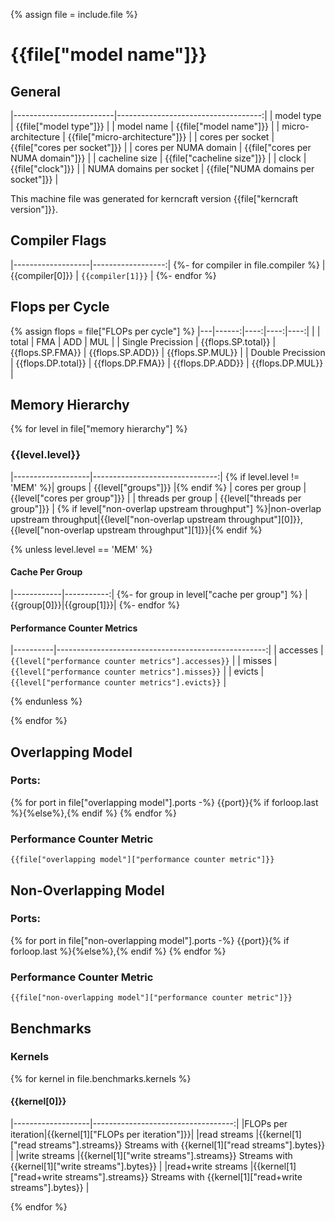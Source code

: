 
{% assign file = include.file %}
# {{file["model name"]}}

## General

|-------------------------|------------------------------------:|
| model type              | {{file["model type"]}}              |
| model name              | {{file["model name"]}}              |
| micro-architecture      | {{file["micro-architecture"]}}      |
| cores per socket        | {{file["cores per socket"]}}        |
| cores per NUMA domain   | {{file["cores per NUMA domain"]}}   |
| cacheline size          | {{file["cacheline size"]}}          |
| clock                   | {{file["clock"]}}                   |
| NUMA domains per socket | {{file["NUMA domains per socket"]}} |

This machine file was generated for kerncraft version {{file["kerncraft version"]}}.

## Compiler Flags

|-------------------|------------------:|
{%- for compiler in file.compiler %}
| {{compiler[0]}}   | `{{compiler[1]}}` |
{%- endfor %}

## Flops per Cycle

{% assign flops = file["FLOPs per cycle"] %}
|---|------:|----:|----:|----:|
|   | total | FMA | ADD | MUL |
| Single Precission | {{flops.SP.total}} | {{flops.SP.FMA}} | {{flops.SP.ADD}} | {{flops.SP.MUL}} |
| Double Precission | {{flops.DP.total}} | {{flops.DP.FMA}} | {{flops.DP.ADD}} | {{flops.DP.MUL}} |

## Memory Hierarchy
{% for level in file["memory hierarchy"] %}
### {{level.level}}

|-------------------|-------------------------------:|
{% if level.level != 'MEM' %}| groups            | {{level["groups"]}}            |{% endif %}
| cores per group   | {{level["cores per group"]}}   |
| threads per group | {{level["threads per group"]}} |
{% if level["non-overlap upstream throughput"] %}|non-overlap upstream throughput|{{level["non-overlap upstream throughput"][0]}}, {{level["non-overlap upstream throughput"][1]}}|{% endif %}

{% unless level.level == 'MEM' %}

#### Cache Per Group

|------------|-----------:|
{%- for group in level["cache per group"] %}
|{{group[0]}}|{{group[1]}}|
{%- endfor %}

#### Performance Counter Metrics

|----------|----------------------------------------------------:|
| accesses | `{{level["performance counter metrics"].accesses}}` |
| misses   | `{{level["performance counter metrics"].misses}}`   |
| evicts   | `{{level["performance counter metrics"].evicts}}`   |

{% endunless %}

{% endfor %}

## Overlapping Model

### Ports:
{% for port in file["overlapping model"].ports -%}
{{port}}{% if forloop.last %}{%else%},{% endif %}
{% endfor %}

### Performance Counter Metric
```
{{file["overlapping model"]["performance counter metric"]}}
```

## Non-Overlapping Model

### Ports:
{% for port in file["non-overlapping model"].ports -%}
{{port}}{% if forloop.last %}{%else%},{% endif %}
{% endfor %}

### Performance Counter Metric
```
{{file["non-overlapping model"]["performance counter metric"]}}
```

## Benchmarks

### Kernels
{% for kernel in file.benchmarks.kernels %}
#### {{kernel[0]}}

|-------------------|-----------------------------------:|
|FLOPs per iteration|{{kernel[1]["FLOPs per iteration"]}}|
|read streams       |{{kernel[1]["read streams"].streams}} Streams with {{kernel[1]["read streams"].bytes}}       |
|write streams      |{{kernel[1]["write streams"].streams}} Streams with {{kernel[1]["write streams"].bytes}}      |
|read+write streams |{{kernel[1]["read+write streams"].streams}} Streams with {{kernel[1]["read+write streams"].bytes}} |

{% endfor %}



